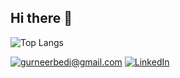 ## Hi there 👋

![Top Langs](https://github-readme-stats.vercel.app/api/top-langs/?username=gurneerbedi&layout=compact)

<a href="mailto:gurneerbedi@gmail.com">![gurneerbedi@gmail.com](https://img.shields.io/badge/Gmail-D14836?style=for-the-badge&logo=gmail&logoColor=white)</a>
<a href="https://www.linkedin.com/in/gurneerbedi/">![LinkedIn](https://img.shields.io/badge/LinkedIn-0077B5?style=for-the-badge&logo=linkedin&logoColor=white)</a>

<!--
**gurneerbedi/gurneerbedi** is a ✨ _special_ ✨ repository because its `README.md` (this file) appears on your GitHub profile.

Here are some ideas to get you started:

- 🔭 I’m currently working on ...
- 🌱 I’m currently learning ...
- 👯 I’m looking to collaborate on ...
- 🤔 I’m looking for help with ...
- 💬 Ask me about ...
- 📫 How to reach me: ...
- 😄 Pronouns: ...
- ⚡ Fun fact: ...
-->

